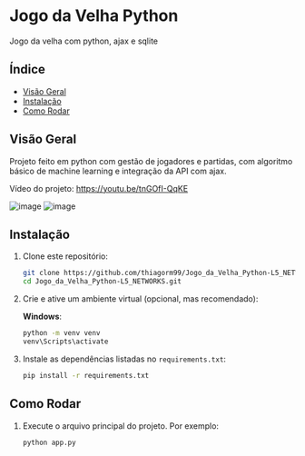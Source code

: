 # Jogo da Velha Python

Jogo da velha com python, ajax e sqlite
## Índice

- [Visão Geral](#visão-geral)
- [Instalação](#instalação)
- [Como Rodar](#como-rodar)

## Visão Geral

Projeto feito em python com gestão de jogadores e partidas, com algoritmo básico de machine learning e integração da API com ajax.

Vídeo do projeto: https://youtu.be/tnGOfI-QqKE

![image](https://github.com/user-attachments/assets/783dbd85-63aa-4fae-9111-7fc56907f902)
![image](https://github.com/user-attachments/assets/106e7208-66f9-4ecb-a9c5-7d55b3dd4f3b)

## Instalação

1. Clone este repositório:

   ```bash
   git clone https://github.com/thiagorm99/Jogo_da_Velha_Python-L5_NETWORKS.git
   cd Jogo_da_Velha_Python-L5_NETWORKS.git
   ```

2. Crie e ative um ambiente virtual (opcional, mas recomendado):

   **Windows**:
   ```bash
   python -m venv venv
   venv\Scripts\activate
   ```

3. Instale as dependências listadas no `requirements.txt`:

   ```bash
   pip install -r requirements.txt
   ```

## Como Rodar

1. Execute o arquivo principal do projeto. Por exemplo:

   ```bash
   python app.py
   ```
